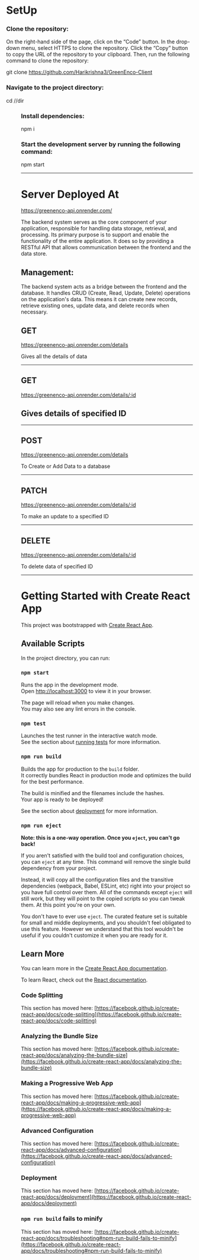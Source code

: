 # SetUp 

### Clone the repository:
On the right-hand side of the page, click on the “Code” button.
In the drop-down menu, select HTTPS to clone the repository.
Click the “Copy” button to copy the URL of the repository to your clipboard.
Then, run the following command to clone the repository:

git clone https://github.com/Harikrishna3/GreenEnco-Client

### Navigate to the project directory:

cd //dir<dir>

### Install dependencies:

npm i

### Start the development server by running the following command:

npm start

----------------------------------------------------------------------------------

# Server Deployed At 
https://greenenco-api.onrender.com/

The backend system serves as the core component of your application, responsible for handling data storage, retrieval, and processing. Its primary purpose is to support and enable the functionality of the entire application. It does so by providing a RESTful API that allows communication between the frontend and the data store.


## Management:
The backend system acts as a bridge between the frontend and the database. It handles CRUD (Create, Read, Update, Delete) operations on the application's data. This means it can create new records, retrieve existing ones, update data, and delete records when necessary.

## GET
https://greenenco-api.onrender.com/details

Gives all the details of data

--------------------------------------------------------------------------------

## GET
https://greenenco-api.onrender.com/details/:id

## Gives details of specified ID

---------------------------------------------------------------------------------

## POST
https://greenenco-api.onrender.com/details

To Create or Add Data to a database

---------------------------------------------------------------------------------

## PATCH
https://greenenco-api.onrender.com/details/:id

To make an update to a specified ID

---------------------------------------------------------------------------------

## DELETE
https://greenenco-api.onrender.com/details/:id

To delete data of specified ID

---------------------------------------------------------------------------------

# Getting Started with Create React App

This project was bootstrapped with [Create React App](https://github.com/facebook/create-react-app).

## Available Scripts

In the project directory, you can run:

### `npm start`

Runs the app in the development mode.\
Open [http://localhost:3000](http://localhost:3000) to view it in your browser.

The page will reload when you make changes.\
You may also see any lint errors in the console.

### `npm test`

Launches the test runner in the interactive watch mode.\
See the section about [running tests](https://facebook.github.io/create-react-app/docs/running-tests) for more information.

### `npm run build`

Builds the app for production to the `build` folder.\
It correctly bundles React in production mode and optimizes the build for the best performance.

The build is minified and the filenames include the hashes.\
Your app is ready to be deployed!

See the section about [deployment](https://facebook.github.io/create-react-app/docs/deployment) for more information.

### `npm run eject`

**Note: this is a one-way operation. Once you `eject`, you can't go back!**

If you aren't satisfied with the build tool and configuration choices, you can `eject` at any time. This command will remove the single build dependency from your project.

Instead, it will copy all the configuration files and the transitive dependencies (webpack, Babel, ESLint, etc) right into your project so you have full control over them. All of the commands except `eject` will still work, but they will point to the copied scripts so you can tweak them. At this point you're on your own.

You don't have to ever use `eject`. The curated feature set is suitable for small and middle deployments, and you shouldn't feel obligated to use this feature. However we understand that this tool wouldn't be useful if you couldn't customize it when you are ready for it.

## Learn More

You can learn more in the [Create React App documentation](https://facebook.github.io/create-react-app/docs/getting-started).

To learn React, check out the [React documentation](https://reactjs.org/).

### Code Splitting

This section has moved here: [https://facebook.github.io/create-react-app/docs/code-splitting](https://facebook.github.io/create-react-app/docs/code-splitting)

### Analyzing the Bundle Size

This section has moved here: [https://facebook.github.io/create-react-app/docs/analyzing-the-bundle-size](https://facebook.github.io/create-react-app/docs/analyzing-the-bundle-size)

### Making a Progressive Web App

This section has moved here: [https://facebook.github.io/create-react-app/docs/making-a-progressive-web-app](https://facebook.github.io/create-react-app/docs/making-a-progressive-web-app)

### Advanced Configuration

This section has moved here: [https://facebook.github.io/create-react-app/docs/advanced-configuration](https://facebook.github.io/create-react-app/docs/advanced-configuration)

### Deployment

This section has moved here: [https://facebook.github.io/create-react-app/docs/deployment](https://facebook.github.io/create-react-app/docs/deployment)

### `npm run build` fails to minify

This section has moved here: [https://facebook.github.io/create-react-app/docs/troubleshooting#npm-run-build-fails-to-minify](https://facebook.github.io/create-react-app/docs/troubleshooting#npm-run-build-fails-to-minify)
